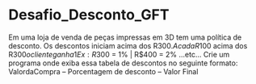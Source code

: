 # Desafio_Desconto_GFT

Em uma loja de venda de peças impressas em 3D tem uma política de desconto. Os
descontos iniciam acima dos R$300. A cada R$100 acima dos R$300 o cliente ganha
1% de desconto cumulativo até 20%.
Ex: R$300 = 1% | R$400 = 2% ...etc...
Crie um programa onde exiba essa tabela de descontos no seguinte formato:
ValordaCompra – Porcentagem de desconto – Valor Final
